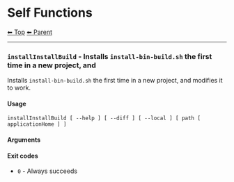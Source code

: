 # Self Functions

<!-- TEMPLATE header 2 -->
[⬅ Top](index.md) [⬅ Parent ](../index.md)
<hr />


### `installInstallBuild` - Installs `install-bin-build.sh` the first time in a new project, and

Installs `install-bin-build.sh` the first time in a new project, and modifies it to work.

#### Usage

    installInstallBuild [ --help ] [ --diff ] [ --local ] [ path [ applicationHome ] ]
    

#### Arguments



#### Exit codes

- `0` - Always succeeds
